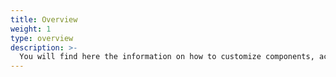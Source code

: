 ```yaml
---
title: Overview
weight: 1
type: overview
description: >-
  You will find here the information on how to customize components, actions and operations in Beagle Flutter.
---
```

